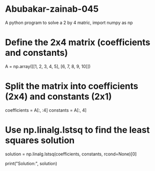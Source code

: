 # Abubakar-zainab-045
A python program to solve a 2 by 4 matric,
import numpy as np

# Define the 2x4 matrix (coefficients and constants)
A = np.array([[1, 2, 3, 4, 5], [6, 7, 8, 9, 10]])

# Split the matrix into coefficients (2x4) and constants (2x1)
coefficients = A[:, :4]
constants = A[:, 4]

# Use np.linalg.lstsq to find the least squares solution
solution = np.linalg.lstsq(coefficients, constants, rcond=None)[0]

print("Solution:", solution)
